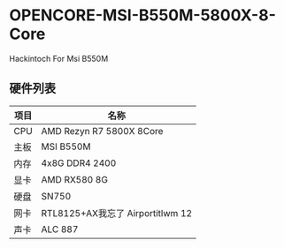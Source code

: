 # OPENCORE-MSI-B550M-5800X-8-Core
Hackintoch For Msi B550M

## 硬件列表

|项目|名称
|-|-
|CPU|AMD Rezyn R7 5800X 8Core
|主板|MSI B550M
|内存|4x8G DDR4 2400
|显卡|AMD RX580 8G
|硬盘|SN750
|网卡|RTL8125+AX我忘了 Airportitlwm 12
|声卡|ALC 887
